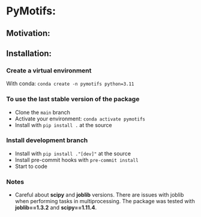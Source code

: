 # PyMotifs:

## Motivation:

## Installation:

### Create a virtual environment

With conda: `conda create -n pymotifs python=3.11`

### To use the last stable version of the package

- Clone the `main` branch
- Activate your environment: `conda activate pymotifs`
- Install with `pip install .` at the source

### Install development branch

- Install with `pip install ."[dev]"` at the source
- Install pre-commit hooks with `pre-commit install`
- Start to code

### Notes

- Careful about **scipy** and **joblib** versions. There are issues with
  joblib when performing tasks in multiprocessing. The package was tested
  with **joblib==1.3.2** and **scipy==1.11.4**.
